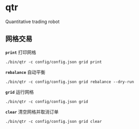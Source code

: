 # qtr
Quantitative trading robot

## 网格交易

**`print`** 打印网格

```shell
./bin/qtr -c config/config.json grid print
```

**`rebalance`** 自动平衡

```shell
./bin/qtr -c config/config.json grid rebalance --dry-run
```

**`grid`** 运行网格

```shell
./bin/qtr -c config/config.json grid
```

**`clear`** 清空网格并取消订单

```shell
./bin/qtr -c config/config.json grid clear
```